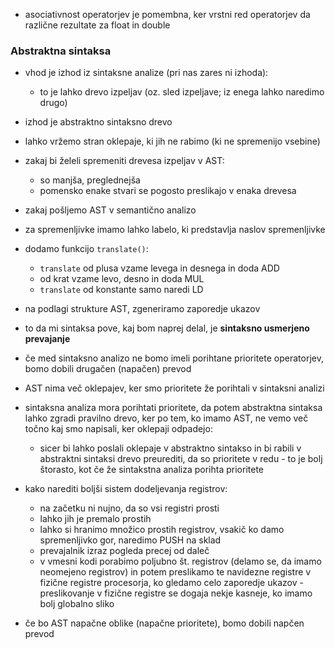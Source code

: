 - asociativnost operatorjev je pomembna, ker vrstni red operatorjev da različne rezultate za float in double

### Abstraktna sintaksa
- vhod je izhod iz sintaksne analize (pri nas zares ni izhoda):
	- to je lahko drevo izpeljav (oz. sled izpeljave; iz enega lahko naredimo drugo)
- izhod je abstraktno sintaksno drevo
- lahko vržemo stran oklepaje, ki jih ne rabimo (ki ne spremenijo vsebine)
- zakaj bi želeli spremeniti drevesa izpeljav v AST:
	- so manjša, preglednejša
	- pomensko enake stvari se pogosto preslikajo v enaka drevesa

- zakaj pošljemo AST v semantično analizo
- za spremenljivke imamo lahko labelo, ki predstavlja naslov spremenljivke

- dodamo funkcijo `translate()`:
	- `translate` od plusa vzame levega in desnega in doda ADD
	- od krat vzame levo, desno in doda MUL
	- `translate` od konstante samo naredi LD
- na podlagi strukture AST, zgeneriramo zaporedje ukazov

- to da mi sintaksa pove, kaj bom naprej delal, je **sintaksno usmerjeno prevajanje**
- če med sintaksno analizo ne bomo imeli porihtane prioritete operatorjev, bomo dobili drugačen (napačen) prevod
- AST nima več oklepajev, ker smo prioritete že porihtali v sintaksni analizi
- sintaksna analiza mora porihtati prioritete, da potem abstraktna sintaksa lahko zgradi pravilno drevo, ker po tem, ko imamo AST, ne vemo več točno kaj smo napisali, ker oklepaji odpadejo:
	- sicer bi lahko poslali oklepaje v abstraktno sintakso in bi rabili v abstraktni sintaksi drevo preurediti, da so prioritete v redu - to je bolj štorasto, kot če že sintakstna analiza porihta prioritete

- kako narediti boljši sistem dodeljevanja registrov:
	- na začetku ni nujno, da so vsi registri prosti
	- lahko jih je premalo prostih
	- lahko si hranimo množico prostih registrov, vsakič ko damo spremenljivko gor, naredimo PUSH na sklad
	- prevajalnik izraz pogleda precej od daleč
	- v vmesni kodi porabimo poljubno št. registrov (delamo se, da imamo neomejeno registrov) in potem preslikamo te navidezne registre v fizične registre procesorja, ko gledamo celo zaporedje ukazov - preslikovanje v fizične registre se dogaja nekje kasneje, ko imamo bolj globalno sliko

- če bo AST napačne oblike (napačne prioritete), bomo dobili napčen prevod